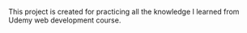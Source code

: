 This project is created for practicing all the knowledge I learned from Udemy web development course.
